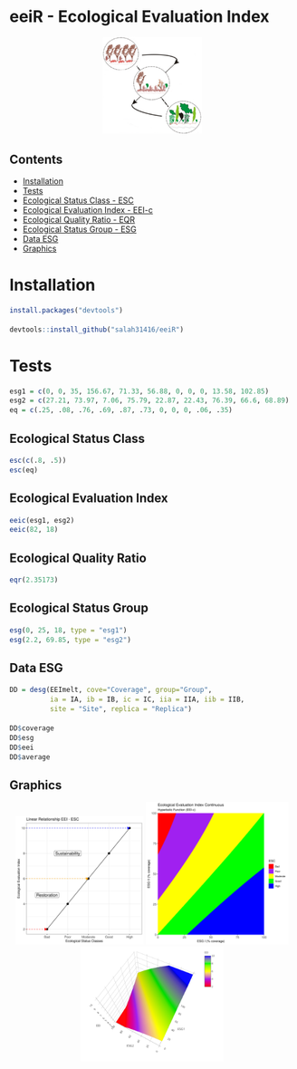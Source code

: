 
# eeiR - Ecological Evaluation Index

<p align="center">
<img src="https://github.com/salah31416/eeiR/raw/master/inst/figures/macro.png" 
alt="Classes" width="35%"/>
</p>

## Contents

* [Installation](#installation)
* [Tests](#tests)
* [Ecological Status Class - ESC](#ecological-status-class)
* [Ecological Evaluation Index - EEI-c](#ecological-evaluation-index)
* [Ecological Quality Ratio - EQR](#ecological-quality-ratio)
* [Ecological Status Group - ESG](#ecological-status-group)
* [Data ESG](#data-esg)
* [Graphics](#graphics)


# Installation

```r
install.packages("devtools")

devtools::install_github("salah31416/eeiR")
```

# Tests

```r
esg1 = c(0, 0, 35, 156.67, 71.33, 56.88, 0, 0, 0, 13.58, 102.85)
esg2 = c(27.21, 73.97, 7.06, 75.79, 22.87, 22.43, 76.39, 66.6, 68.89)
eq = c(.25, .08, .76, .69, .87, .73, 0, 0, 0, .06, .35)
```

## Ecological Status Class

```r
esc(c(.8, .5))
esc(eq)
```

## Ecological Evaluation Index

```r
eeic(esg1, esg2)
eeic(82, 18)
```

## Ecological Quality Ratio

```r
eqr(2.35173)
```

## Ecological Status Group

```r
esg(0, 25, 18, type = "esg1")
esg(2.2, 69.85, type = "esg2")
```

## Data ESG

```r
DD = desg(EEImelt, cove="Coverage", group="Group", 
		  ia = IA, ib = IB, ic = IC, iia = IIA, iib = IIB,
		  site = "Site", replica = "Replica")

DD$coverage
DD$esg
DD$eei
DD$average
```
## Graphics

<p align="center">
<img src="https://github.com/salah31416/eeiR/raw/master/inst/figures/classes.png" alt="Classes" width="45%"/>
<img src="https://github.com/salah31416/eeiR/raw/master/inst/figures/hyp.png" alt="Hyperbole" width="50%"/>
<img src="https://github.com/salah31416/eeiR/blob/master/inst/figures/k2.png" alt="Hyperbole 3D" width="50%"/>
</p>
